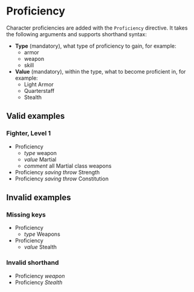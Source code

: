 # Proficiency

Character proficiencies are added with the `Proficiency` directive. It
takes the following arguments and supports shorthand syntax:

- **Type** (mandatory), what type of proficiency to gain, for example:
    - armor
    - weapon
    - skill
- **Value** (mandatory), within the type, what to become proficient in,
  for example:
    - Light Armor
    - Quarterstaff
    - Stealth


## Valid examples

### Fighter, Level 1
- Proficiency
    - _type_ weapon
    - _value_ Martial
    - _comment_ all Martial class weapons
- Proficiency _saving throw_ Strength
- Proficiency _saving throw_ Constitution


## Invalid examples

### Missing keys
- Proficiency
    - _type_ Weapons
- Proficiency
    - _value_ Stealth

### Invalid shorthand
- Proficiency _weapon_
- Proficiency _Stealth_
